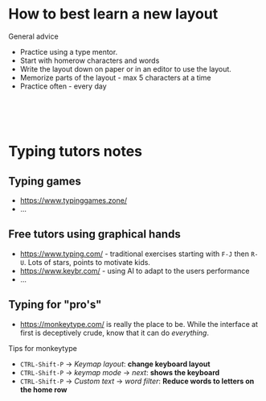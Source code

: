 # How to best learn a new layout 


General advice
* Practice using a type mentor. 
* Start with homerow characters and words
* Write the layout down on paper or in an editor to use the layout. 
* Memorize parts of the layout - max 5 characters at a time
* Practice often - every day


<br>
<br>
<br>

# Typing tutors notes


## Typing games

* https://www.typinggames.zone/
* ...

## Free tutors using graphical hands

* https://www.typing.com/ - traditional exercises starting with `F-J` then `R-U`. Lots of stars, points to motivate kids.
* https://www.keybr.com/  - using AI to adapt to the users performance
* ...
  

## Typing for "pro's"

* https://monkeytype.com/ is really the place to be. While the interface at first is deceptively crude, know that it can do *everything*.

Tips for monkeytype
  * `CTRL-Shift-P` -> *Keymap layout*: **change keyboard layout**
  * `CTRL-Shift-P` -> *keymap mode* -> *next*: **shows the keyboard**
  * `CTRL-Shift-P` -> *Custom text* -> *word filter*: **Reduce words to letters on the home row**
